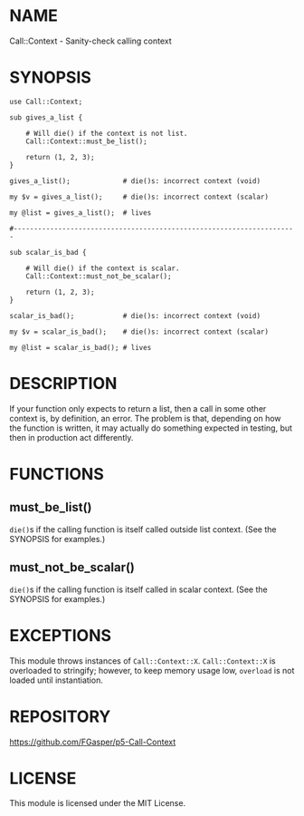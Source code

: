 # NAME

Call::Context - Sanity-check calling context

# SYNOPSIS

    use Call::Context;

    sub gives_a_list {

        # Will die() if the context is not list.
        Call::Context::must_be_list();

        return (1, 2, 3);
    }

    gives_a_list();             # die()s: incorrect context (void)

    my $v = gives_a_list();     # die()s: incorrect context (scalar)

    my @list = gives_a_list();  # lives

    #----------------------------------------------------------------------

    sub scalar_is_bad {

        # Will die() if the context is scalar.
        Call::Context::must_not_be_scalar();

        return (1, 2, 3);
    }

    scalar_is_bad();            # die()s: incorrect context (void)

    my $v = scalar_is_bad();    # die()s: incorrect context (scalar)

    my @list = scalar_is_bad(); # lives

# DESCRIPTION

If your function only expects to return a list, then a call in some other
context is, by definition, an error. The problem is that, depending on how
the function is written, it may actually do something expected in testing, but
then in production act differently.

# FUNCTIONS

## must\_be\_list()

`die()`s if the calling function is itself called outside list context.
(See the SYNOPSIS for examples.)

## must\_not\_be\_scalar()

`die()`s if the calling function is itself called in scalar context.
(See the SYNOPSIS for examples.)

# EXCEPTIONS

This module throws instances of `Call::Context::X`. `Call::Context::X` is
overloaded to stringify; however, to keep memory usage low, `overload` is not
loaded until instantiation.

# REPOSITORY

https://github.com/FGasper/p5-Call-Context

# LICENSE

This module is licensed under the MIT License.

